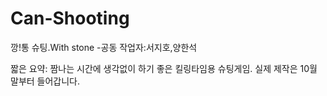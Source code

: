 # Can-Shooting
깡!통 슈팅.With stone
-공동 작업자:서지호,양한석

짧은 요약: 짬나는 시간에 생각없이 하기 좋은 킬링타임용 슈팅게임.
실제 제작은 10월 말부터 들어갑니다.
